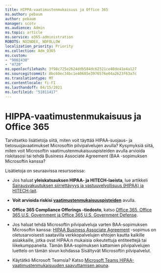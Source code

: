 ```yaml
---
title: HIPPA-vaatimustenmukaisuus ja Office 365
ms.author: pebaum
author: pebaum
manager: scotv
ms.audience: Admin
ms.topic: article
ms.service: o365-administration
ROBOTS: NOINDEX, NOFOLLOW
localization_priority: Priority
ms.collection: Adm_O365
ms.custom:
- "9002430"
- "4720"
ms.openlocfilehash: 3f98c725e2624ddb584dc62321ce48de41e4a127
ms.sourcegitcommit: 8bc60ec34bc1e40685e3976576e04a2623f63a7c
ms.translationtype: MT
ms.contentlocale: fi-FI
ms.lasthandoff: 04/15/2021
ms.locfileid: "51811417"
---
```

# <a name="hippa-compliance-and-office-365"></a>HIPPA-vaatimustenmukaisuus ja Office 365

Tarvitsetko lisätietoja siitä, miten voit täyttää HIPAA-suojaus- ja tietosuojavaatimukset Microsoftin pilvipalvelujen avulla?  Kysymyksiä siitä, miten voit Microsoftin vaatimustenmukaisuuspisteiden avulla arvioida riskitasosi tai tehdä Business Associate Agreement (BAA -sopimuksen Microsoftin kanssa?  

Lisätietoja on seuraavissa resursseissa:

- Jos haluat **yleiskatsauksen HIPAA- ja HITECH-laeista**, lue artikkeli [Sairausvakuutuksen siirrettävyys ja vastuuvelvollisuus (HIPAA) ja HITECH-lait](https://docs.microsoft.com/microsoft-365/compliance/offering-hipaa-hitech?view=o365-worldwide).

- **Voit arvioida riskisi [vaatimustenmukaisuuspisteiden](https://docs.microsoft.com/microsoft-365/compliance/offering-hipaa-hitech?view=o365-worldwide#use-microsoft-compliance-score-to-assess-your-risk)** avulla.

- **Office 365 Compliance Offerings -tiedosto**, katso [Office 365, Office 365 U.S. Government ja Office 365 U.S. Government Defense](https://go.microsoft.com/fwlink/p/?LinkID=2077751).

- Jos haluat tehdä Microsoftin pilvipalveluja varten BAA-sopimuksen Microsoftin kanssa: [HIPAA Business Associate Agreement](https://aka.ms/BAA) -sopimus on oletusarvoisesti saatavilla verkkopalvelujen ehtojen kautta kaikille asiakkaille, jotka ovat HIPAA:n mukaisia oikeutettuja entiteettejä tai liikekumppaneita. Tämän BAA-sopimuksen kattamien pilvipalvelujen luettelo on tämän sivun kohdassa Sisältyvät Microsoftin pilvipalvelut.

- Käytätkö Microsoft Teamsia? Katso [Microsoft Teams HIPAA-vaatimustenmukaisuuden saavuttamisen apuna](https://www.microsoft.com/microsoft-365/blog/2019/04/30/white-paper-microsoft-teams-healthcare-providers-hipaa-compliance/).
